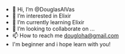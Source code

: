 - 👋 Hi, I’m @DouglasAlVas
- 👀 I’m interested in Elixir
- 🌱 I’m currently learning Elixir
- 💞️ I’m looking to collaborate on ...
- 📫 How to reach me dougloha@gmail.com
- I'm beginner and i hope learn with you!

<!---
DouglasAlVas/DouglasAlVas is a ✨ special ✨ repository because its `README.md` (this file) appears on your GitHub profile.
You can click the Preview link to take a look at your changes.
--->
